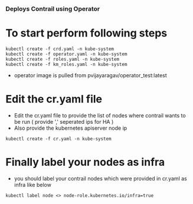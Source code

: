 ### Deploys Contrail using Operator 

# To start perform following steps

```
kubectl create -f crd.yaml -n kube-system
kubectl create -f operator.yaml -n kube-system
kubectl create -f roles.yaml -n kube-system
kubectl create -f km_roles.yaml -n kube-system
```
* operator image is pulled from pvijayaragav/operator_test:latest

# Edit the cr.yaml file
* Edit the cr.yaml file to provide the list of nodes where contrail wants to be run ( provide ',' seperated ips for HA )
* Also provide the kubernetes apiserver node ip
```
kubectl create -f cr.yaml -n kube-system
```

# Finally label your nodes as infra
* you should label your contrail nodes which were provided in cr.yaml as infra like below
```
kubectl label node <> node-role.kubernetes.io/infra=true
```
